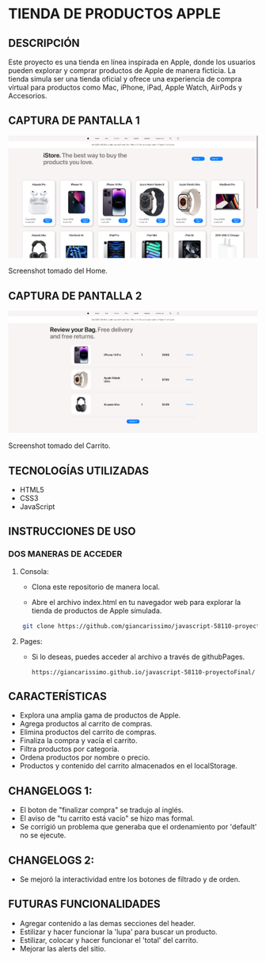 # TIENDA DE PRODUCTOS APPLE

## DESCRIPCIÓN

Este proyecto es una tienda en línea inspirada en Apple, donde los usuarios pueden explorar y comprar productos de Apple de manera ficticia. La tienda simula ser una tienda oficial y ofrece una experiencia de compra virtual para productos como Mac, iPhone, iPad, Apple Watch, AirPods y Accesorios.

## CAPTURA DE PANTALLA 1

![Screenshot tomado del Home.](assets/images/screens/screen_pagina-inicio.png)

Screenshot tomado del Home.

## CAPTURA DE PANTALLA 2

![Screenshot tomado del Carrito.](assets/images/screens/screen_pagina-carrito.png)

Screenshot tomado del Carrito.

## TECNOLOGÍAS UTILIZADAS

+ HTML5
+ CSS3
+ JavaScript

## INSTRUCCIONES DE USO

### DOS MANERAS DE ACCEDER
1. Consola:

    +   Clona este repositorio de manera local.

    +   Abre el archivo index.html en tu navegador web para explorar la tienda de productos de Apple simulada.

```bash
    git clone https://github.com/giancarissimo/javascript-58110-proyectoFinal.git
```

2.  Pages:
    +   Si lo deseas, puedes acceder al archivo a través de githubPages.

            https://giancarissimo.github.io/javascript-58110-proyectoFinal/

## CARACTERÍSTICAS
+   Explora una amplia gama de productos de Apple.
+   Agrega productos al carrito de compras.
+   Elimina productos del carrito de compras.
+   Finaliza la compra y vacía el carrito.
+   Filtra productos por categoría.
+   Ordena productos por nombre o precio.
+   Productos y contenido del carrito almacenados en el localStorage.

## CHANGELOGS 1:
+   El boton de "finalizar compra" se tradujo al inglés.
+   El aviso de "tu carrito está vacío" se hizo mas formal.
+   Se corrigió un problema que generaba que el ordenamiento por 'default' no se ejecute.

## CHANGELOGS 2:
+   Se mejoró la interactividad entre los botones de filtrado y de orden.

## FUTURAS FUNCIONALIDADES
+   Agregar contenido a las demas secciones del header.
+   Estilizar y hacer funcionar la 'lupa' para buscar un producto.
+   Estilizar, colocar y hacer funcionar el 'total' del carrito.
+   Mejorar las alerts del sitio.